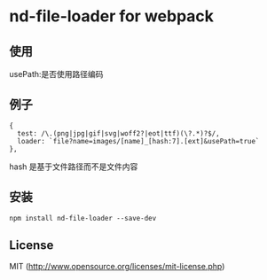 # nd-file-loader for webpack

## 使用

usePath:是否使用路径编码


## 例子

```
{
  test: /\.(png|jpg|gif|svg|woff2?|eot|ttf)(\?.*)?$/,
  loader: `file?name=images/[name]_[hash:7].[ext]&usePath=true`
},
```
hash 是基于文件路径而不是文件内容

## 安装

```npm install nd-file-loader --save-dev```

## License

MIT (http://www.opensource.org/licenses/mit-license.php)
